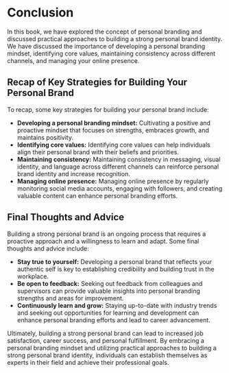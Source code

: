 # Conclusion

In this book, we have explored the concept of personal branding and discussed practical approaches to building a strong personal brand identity. We have discussed the importance of developing a personal branding mindset, identifying core values, maintaining consistency across different channels, and managing your online presence.

Recap of Key Strategies for Building Your Personal Brand
--------------------------------------------------------

To recap, some key strategies for building your personal brand include:

* **Developing a personal branding mindset:** Cultivating a positive and proactive mindset that focuses on strengths, embraces growth, and maintains positivity.
* **Identifying core values:** Identifying core values can help individuals align their personal brand with their beliefs and priorities.
* **Maintaining consistency:** Maintaining consistency in messaging, visual identity, and language across different channels can reinforce personal brand identity and increase recognition.
* **Managing online presence:** Managing online presence by regularly monitoring social media accounts, engaging with followers, and creating valuable content can enhance personal branding efforts.

Final Thoughts and Advice
-------------------------

Building a strong personal brand is an ongoing process that requires a proactive approach and a willingness to learn and adapt. Some final thoughts and advice include:

* **Stay true to yourself:** Developing a personal brand that reflects your authentic self is key to establishing credibility and building trust in the workplace.
* **Be open to feedback:** Seeking out feedback from colleagues and supervisors can provide valuable insights into personal branding strengths and areas for improvement.
* **Continuously learn and grow:** Staying up-to-date with industry trends and seeking out opportunities for learning and development can enhance personal branding efforts and lead to career advancement.

Ultimately, building a strong personal brand can lead to increased job satisfaction, career success, and personal fulfillment. By embracing a personal branding mindset and utilizing practical approaches to building a strong personal brand identity, individuals can establish themselves as experts in their field and achieve their professional goals.
